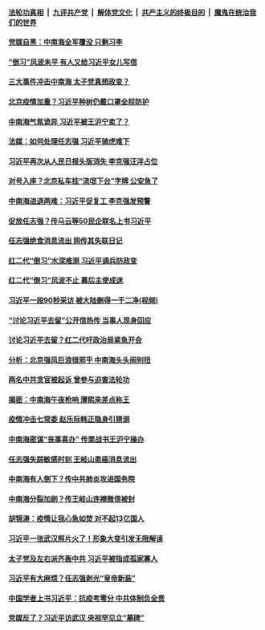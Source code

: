 ####  [法轮功真相](../../../../basic/blob/master/README.md?t=04071630) &nbsp;|&nbsp; [九评共产党](../../../../9ping.md/blob/master/README.md?t=04071630) &nbsp;|&nbsp; [解体党文化](../../../../jtdwh.md/blob/master/README.md?t=04071630)  &nbsp;|&nbsp; [共产主义的终极目的](../../../../gczydzjmd.md/blob/master/README.md?t=04071630) &nbsp;|&nbsp; [魔鬼在统治我们的世界](../../../../mgztzwmdsj.md/blob/master/README.md?t=04071630) 

#### [党媒自黑：中南海全军覆没 只剩习李](../pages/prog1138/a102816891.md?t=04071630) 

#### [“倒习”风波未平 有人又给习近平女儿写信](../pages/prog1138/a102816223.md?t=04071630) 

#### [三大事件冲击中南海 太子党真想政变？](../pages/prog1138/a102816175.md?t=04071630) 

#### [北京疫情加重？习近平种树仍戴口罩全程防护](../pages/prog1138/a102815546.md?t=04071630) 

#### [中南海气氛诡异 习近平被王沪宁卖了？](../pages/prog1138/a102813991.md?t=04071630) 

#### [法媒：如何处理任志强 习近平骑虎难下](../pages/prog1138/a102813297.md?t=04071630) 

#### [习近平再次从人民日报头版消失 李克强汪洋占位](../pages/prog1138/a102813010.md?t=04071630) 

#### [对号入座？北京私车挂“流氓下台”字牌 公安急了](../pages/prog1138/a102812554.md?t=04071630) 

#### [中南海进退两难：习近平促复工 李克强发预警](../pages/prog1138/a102812306.md?t=04071630) 

#### [促放任志强？传马云等50民企联名上书习近平](../pages/prog1138/a102809652.md?t=04071630) 

#### [任志强绝食消息流出 网传其失联日记](../pages/prog1138/a102809467.md?t=04071630) 

#### [红二代“倒习”水深难测 习近平调兵防政变](../pages/prog1138/a102807907.md?t=04071630) 

#### [红二代“倒习”风波不止 幕后主使成迷](../pages/prog1138/a102806878.md?t=04071630) 

#### [习近平一段90秒采访 被大陆删得一干二净(视频)](../pages/prog1138/a102806160.md?t=04071630) 

#### [“讨论习近平去留”公开信热传 当事人现身回应](../pages/prog1138/a102806065.md?t=04071630) 

#### [讨论习近平去留？红二代吁政治局紧急开会](../pages/prog1138/a102805636.md?t=04071630) 

#### [分析：北京强风巨浪很邪乎 中南海头头闹别扭](../pages/prog1138/a102805501.md?t=04071630) 

#### [两名中共贪官被起诉 曾参与迫害法轮功](../pages/prog1138/a102803675.md?t=04071630) 

#### [揭密：中南海午夜枪响 薄熙来差点称王](../pages/prog1138/a102803393.md?t=04071630) 

#### [疫情冲击七常委 赵乐际韩正隐身引猜测](../pages/prog1138/a102803326.md?t=04071630) 

#### [中南海密谋“丧事喜办” 传栗战书王沪宁操办](../pages/prog1138/a102803204.md?t=04071630) 

#### [任志强失踪敏感时刻 王岐山患癌消息流出](../pages/prog1138/a102802159.md?t=04071630) 

#### [中南海有人倒下？传中共肺炎攻进国务院](../pages/prog1138/a102801998.md?t=04071630) 

#### [中南海分裂加剧？传王岐山连襟微信被封](../pages/prog1138/a102800515.md?t=04071630) 

#### [胡锦涛：疫情让我心急如焚 对不起13亿国人](../pages/prog1138/a102798538.md?t=04071630) 

#### [习近平一张武汉照片火了！形象大变引发无限解读](../pages/prog1138/a102797754.md?t=04071630) 

#### [太子党及左右派齐轰中共 习近平被指成孤家寡人](../pages/prog1138/a102797317.md?t=04071630) 

#### [习近平有大麻烦？任志强剥光“皇帝新装”](../pages/prog1138/a102796974.md?t=04071630) 

#### [中国学者上书习近平：抗疫考零分 中共体制负全责](../pages/prog1138/a102796612.md?t=04071630) 

#### [党媒反了？习近平访武汉 央视罕见立“墓碑”](../pages/prog1138/a102796247.md?t=04071630) 

